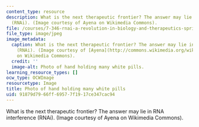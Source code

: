 ```yaml
---
content_type: resource
description: What is the next therapeutic frontier? The answer may lie in RNA interference
  (RNAi). (Image courtesy of Ayena on Wikimedia Commons).
file: /courses/7-346-rnai-a-revolution-in-biology-and-therapeutics-spring-2010/91879d7966ff69577f1917ce347cac94_7-346s10-th.jpg
file_type: image/jpeg
image_metadata:
  caption: What is the next therapeutic frontier? The answer may lie in RNA interference
    (RNAi). (Image courtesy of [Ayena](http://commons.wikimedia.org/wiki/File:Pills.JPG)
    on Wikimedia Commons).
  credit: ''
  image-alt: Photo of hand holding many white pills.
learning_resource_types: []
ocw_type: OCWImage
resourcetype: Image
title: Photo of hand holding many white pills
uid: 91879d79-66ff-6957-7f19-17ce347cac94
---
```

What is the next therapeutic frontier? The answer may lie in RNA interference (RNAi). (Image courtesy of Ayena on Wikimedia Commons).

